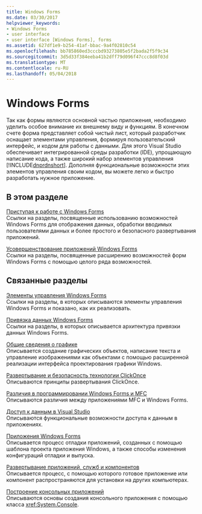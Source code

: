 ```yaml
---
title: Windows Forms
ms.date: 03/30/2017
helpviewer_keywords:
- Windows Forms
- user interface
- user interface [Windows Forms], forms
ms.assetid: 627df1e9-b254-41af-bbac-9a4f02810c54
ms.openlocfilehash: bb785860ed3cccbd93273805e5f2bada2f5f9c34
ms.sourcegitcommit: 3d5d33f384eeba41b2dff79d096f47ccc8d8f03d
ms.translationtype: MT
ms.contentlocale: ru-RU
ms.lasthandoff: 05/04/2018
---
```

# <a name="windows-forms"></a>Windows Forms
Так как формы являются основной частью приложения, необходимо уделить особое внимание их внешнему виду и функциям. В конечном счете форма представляет собой чистый лист, который разработчик оснащает элементами управления, формируя пользовательский интерфейс, и кодом для работы с данными. Для этого Visual Studio обеспечивает интегрированной среды разработки (IDE), упрощающую написание кода, а также широкий набор элементов управления [!INCLUDE[dnprdnshort](../../../includes/dnprdnshort-md.md)]. Дополняя функциональные возможности этих элементов управления своим кодом, вы можете легко и быстро разработать нужное приложение.  
  
## <a name="in-this-section"></a>В этом разделе  
 [Приступая к работе с Windows Forms](../../../docs/framework/winforms/getting-started-with-windows-forms.md)  
 Ссылки на разделы, посвященные использованию возможностей Windows Forms для отображения данных, обработки вводимых пользователями данных и более простого и безопасного развертывания приложений.  
  
 [Усовершенствование приложений Windows Forms](../../../docs/framework/winforms/advanced/index.md)  
 Ссылки на разделы, посвященные расширению возможностей форм Windows Forms с помощью целого ряда возможностей.  
  
## <a name="related-sections"></a>Связанные разделы  
 [Элементы управления Windows Forms](../../../docs/framework/winforms/controls/index.md)  
 Ссылки на разделы, в которых описываются элементы управления Windows Forms и показано, как их реализовать.  
  
 [Привязка данных Windows Forms](../../../docs/framework/winforms/windows-forms-data-binding.md)  
 Ссылки на разделы, в которых описывается архитектура привязки данных Windows Forms.  
  
 [Общие сведения о графике](../../../docs/framework/winforms/advanced/graphics-overview-windows-forms.md)  
 Описывается создание графических объектов, написание текста и управление изображениями как объектами с помощью расширенной реализации интерфейса проектирования графики Windows.  
  
 [Развертывание и безопасность технологии ClickOnce](/visualstudio/deployment/clickonce-security-and-deployment)  
 Описываются принципы развертывания ClickOnce.  
  
 [Различия в программировании Windows Forms и MFC](/cpp/dotnet/windows-forms-mfc-programming-differences)  
 Описываются различия между приложениями MFC и Windows Forms.  
  
 [Доступ к данным в Visual Studio](/visualstudio/data-tools/accessing-data-in-visual-studio)  
 Описываются функциональные возможности доступа к данным в приложениях.  
  
 [Приложения Windows Forms](/visualstudio/debugger/debugging-preparation-windows-forms-applications)  
 Описывается процесс отладки приложений, созданных с помощью шаблона проекта приложения Windows, а также способы изменения конфигураций отладки и выпуска.  
  
 [Развертывание приложений, служб и компонентов](https://msdn.microsoft.com/library/wtzawcsz)  
 Описывается процесс, с помощью которого готовое приложение или компонент распространяются для установки на других компьютерах.  
  
 [Построение консольных приложений](../../../docs/standard/building-console-apps.md)  
 Описываются основы создания консольного приложения с помощью класса <xref:System.Console>.

